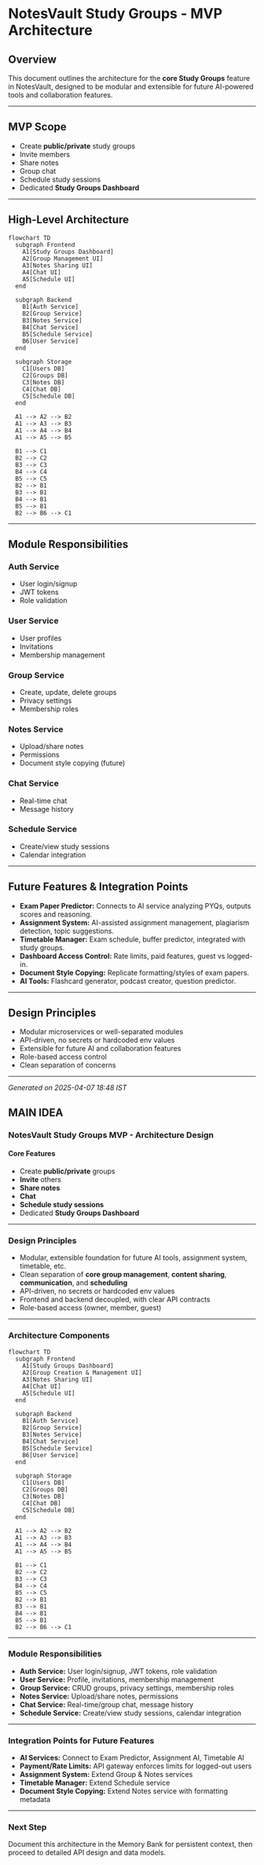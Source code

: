 # NotesVault Study Groups - MVP Architecture

## Overview

This document outlines the architecture for the **core Study Groups** feature in NotesVault, designed to be modular and extensible for future AI-powered tools and collaboration features.

---

## MVP Scope

- Create **public/private** study groups
- Invite members
- Share notes
- Group chat
- Schedule study sessions
- Dedicated **Study Groups Dashboard**

---

## High-Level Architecture

```mermaid
flowchart TD
  subgraph Frontend
    A1[Study Groups Dashboard]
    A2[Group Management UI]
    A3[Notes Sharing UI]
    A4[Chat UI]
    A5[Schedule UI]
  end

  subgraph Backend
    B1[Auth Service]
    B2[Group Service]
    B3[Notes Service]
    B4[Chat Service]
    B5[Schedule Service]
    B6[User Service]
  end

  subgraph Storage
    C1[Users DB]
    C2[Groups DB]
    C3[Notes DB]
    C4[Chat DB]
    C5[Schedule DB]
  end

  A1 --> A2 --> B2
  A1 --> A3 --> B3
  A1 --> A4 --> B4
  A1 --> A5 --> B5

  B1 --> C1
  B2 --> C2
  B3 --> C3
  B4 --> C4
  B5 --> C5
  B2 --> B1
  B3 --> B1
  B4 --> B1
  B5 --> B1
  B2 --> B6 --> C1
```

---

## Module Responsibilities

### Auth Service
- User login/signup
- JWT tokens
- Role validation

### User Service
- User profiles
- Invitations
- Membership management

### Group Service
- Create, update, delete groups
- Privacy settings
- Membership roles

### Notes Service
- Upload/share notes
- Permissions
- Document style copying (future)

### Chat Service
- Real-time chat
- Message history

### Schedule Service
- Create/view study sessions
- Calendar integration

---

## Future Features & Integration Points

- **Exam Paper Predictor:** Connects to AI service analyzing PYQs, outputs scores and reasoning.
- **Assignment System:** AI-assisted assignment management, plagiarism detection, topic suggestions.
- **Timetable Manager:** Exam schedule, buffer predictor, integrated with study groups.
- **Dashboard Access Control:** Rate limits, paid features, guest vs logged-in.
- **Document Style Copying:** Replicate formatting/styles of exam papers.
- **AI Tools:** Flashcard generator, podcast creator, question predictor.

---

## Design Principles

- Modular microservices or well-separated modules
- API-driven, no secrets or hardcoded env values
- Extensible for future AI and collaboration features
- Role-based access control
- Clean separation of concerns

---

*Generated on 2025-04-07 18:48 IST*




## MAIN IDEA

### **NotesVault Study Groups MVP - Architecture Design**

#### **Core Features**
- Create **public/private** groups
- **Invite** others
- **Share notes**
- **Chat**
- **Schedule study sessions**
- Dedicated **Study Groups Dashboard**

---

### **Design Principles**
- Modular, extensible foundation for future AI tools, assignment system, timetable, etc.
- Clean separation of **core group management**, **content sharing**, **communication**, and **scheduling**
- API-driven, no secrets or hardcoded env values
- Frontend and backend decoupled, with clear API contracts
- Role-based access (owner, member, guest)

---

### **Architecture Components**

```mermaid
flowchart TD
  subgraph Frontend
    A1[Study Groups Dashboard]
    A2[Group Creation & Management UI]
    A3[Notes Sharing UI]
    A4[Chat UI]
    A5[Schedule UI]
  end

  subgraph Backend
    B1[Auth Service]
    B2[Group Service]
    B3[Notes Service]
    B4[Chat Service]
    B5[Schedule Service]
    B6[User Service]
  end

  subgraph Storage
    C1[Users DB]
    C2[Groups DB]
    C3[Notes DB]
    C4[Chat DB]
    C5[Schedule DB]
  end

  A1 --> A2 --> B2
  A1 --> A3 --> B3
  A1 --> A4 --> B4
  A1 --> A5 --> B5

  B1 --> C1
  B2 --> C2
  B3 --> C3
  B4 --> C4
  B5 --> C5
  B2 --> B1
  B3 --> B1
  B4 --> B1
  B5 --> B1
  B2 --> B6 --> C1
```

---

### **Module Responsibilities**

- **Auth Service:** User login/signup, JWT tokens, role validation
- **User Service:** Profile, invitations, membership management
- **Group Service:** CRUD groups, privacy settings, membership roles
- **Notes Service:** Upload/share notes, permissions
- **Chat Service:** Real-time/group chat, message history
- **Schedule Service:** Create/view study sessions, calendar integration

---

### **Integration Points for Future Features**

- **AI Services:** Connect to Exam Predictor, Assignment AI, Timetable AI
- **Payment/Rate Limits:** API gateway enforces limits for logged-out users
- **Assignment System:** Extend Group & Notes services
- **Timetable Manager:** Extend Schedule service
- **Document Style Copying:** Extend Notes service with formatting metadata

---

### **Next Step**

Document this architecture in the Memory Bank for persistent context, then proceed to detailed API design and data models.

